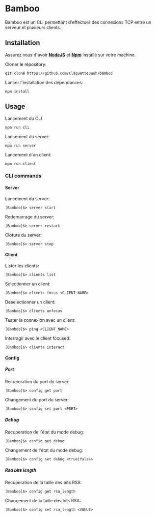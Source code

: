 # Bamboo
Bamboo est un CLI permettant d'effectuer des connexions TCP entre un serveur et plusieurs clients.

## Installation

Assurez vous d'avoir [**NodeJS**](https://nodejs.org/en) et [**Npm**](https://www.npmjs.com/) installé sur votre machine.

Cloner le répository:
```
git clone https://github.com/Claquetteuuuh/bamboo
```

Lancer l'installation des dépendances:
```
npm install
```

## Usage

Lancement du CLI
```
npm run cli
```

Lancement du server:
```
npm run server
```

Lancement d'un client:
```
npm run client
```

### CLI commands

#### Server
Lancement du server:
```
[Bamboo]$> server start
```

Redemarrage du server:
```
[Bamboo]$> server restart
```

Cloture du server:
```
[Bamboo]$> server stop
```

#### Client

Lister les clients:
```
[Bamboo]$> clients list
```

Selectionner un client: 
```
[Bamboo]$> clients focus <CLIENT_NAME>
```

Deselectionner un client:
```
[Bamboo]$> clients unfocus
```

Tester la connexion avec un client:
```
[Bamboo]$> ping <CLIENT_NAME>
```

Interragir avec le client focused:
```
[Bamboo]$> clients interact
```

#### Config

##### Port

Recuperation du port du server:
```
[Bamboo]$> config get port
```

Changement du port du server:
```
[Bamboo]$> config set port <PORT>
```

##### Debug

Recuperation de l'état du mode debug:
```
[Bamboo]$> config get debug
```

Changement de l'état du mode debug:
```
[Bamboo]$> config set debug <true|false>
```

##### Rsa bits length

Recuperation de la taille des bits RSA:
```
[Bamboo]$> config get rsa_length
```

Changement de la taille des bits RSA:
```
[Bamboo]$> config set rsa_length <VALUE>
```